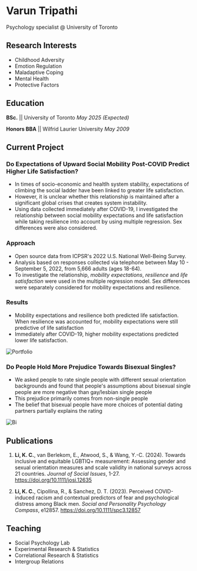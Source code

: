 
# Varun Tripathi
Psychology specialist @ University of Toronto

## Research Interests
- Childhood Adversity 
- Emotion Regulation
- Maladaptive Coping
- Mental Health 
- Protective Factors 

## Education
**BSc.** || University of Toronto *May 2025 (Expected)*

**Honors BBA**  || 
Wilfrid Laurier University *May 2009*			        		


## Current Project
### Do Expectations of Upward Social Mobility Post-COVID Predict Higher Life Satisfaction?

- In times of socio-economic and healtlh system stability, expectations of climbing the social ladder have been linked to greater life satisfaction.
- However, it is unclear whether this relationship is maintained after a significant global crises that creates system instability. 
- Using data collected immediately after COVID-19, I investigated the relationship between social mobility expectations and life satisfaction while taking resilience into account by using multiple regression. Sex differences were also considered.     

### Approach

- Open source data from ICPSR's 2022 U.S. National Well-Being Survey. 
- Analysis based on responses collected via telephone between May 10 - September 5, 2022, from 5,666 adults (ages 18-64).   
- To investigate the relationship, *mobility expectations*, *resilience* and *life satisfaction* were used in the multiple regression model. Sex differences were separately considered for mobility expectations and resilience. 


### Results

- Mobility expectations and resilience both predicted life satisfaction. When resilience was accounted for, mobility expectations were still predictive of life satisfaction
- Immediately after COVID-19, higher mobility expectations predicted lower life satisfaction.

![Portfolio](/Assets/Main.png)

### Do People Hold More Prejudice Towards Bisexual Singles?

- We asked people to rate single people with different sexual orientation backgrounds and found that people's assumptions about bisexual single people are more negative than gay/lesbian single people 
- This prejudice primarily comes from non-single people 
- The belief that bisexual people have more choices of potential dating partners partially explains the rating

![Bi](/assets/img/bisingle.png)


## Publications
1.	**Li, K. C.**, van Berlekom, E., Atwood, S., & Wang, Y.-C. (2024). Towards inclusive and equitable LGBTIQ+ measurement: Assessing gender and sexual orientation measures and scale validity in national surveys across 21 countries. *Journal of Social Issues*, 1-27. https://doi.org/10.1111/josi.12635 

2.	**Li, K. C.**, Cipollina, R., & Sanchez, D. T. (2023). Perceived COVID-induced racism and contextual predictors of fear and psychological distress among Black men. *Social and Personality Psychology Compass*, e12857. https://doi.org/10.1111/spc3.12857

## Teaching
- Social Psychology Lab
- Experimental Research & Statistics
- Correlational Research & Statistics
- Intergroup Relations
